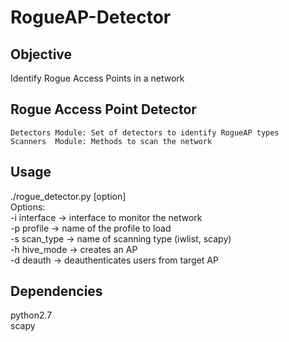 # RogueAP-Detector

## Objective
Identify Rogue Access Points in a network  

## Rogue Access Point Detector

	Detectors Module: Set of detectors to identify RogueAP types  
	Scanners  Module: Methods to scan the network  

## Usage
./rogue_detector.py [option]  
Options:  
-i interface		-> interface to monitor the network  
-p profile              -> name of the profile to load  
-s scan_type            -> name of scanning type (iwlist, scapy)  
-h hive_mode		-> creates an AP   
-d deauth               -> deauthenticates users from target AP  

## Dependencies
python2.7  
scapy  
